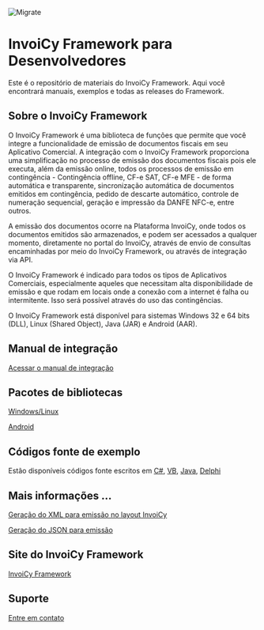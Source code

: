![Migrate](https://migrate.info/wp-content/uploads/2022/01/Marca_mini.png.webp)

# InvoiCy Framework para Desenvolvedores
Este é o repositório de materiais do InvoiCy Framework. Aqui você encontrará manuais, exemplos e todas as releases do Framework.

## Sobre o InvoiCy Framework
O InvoiCy Framework é uma biblioteca de funções que permite que você integre a funcionalidade de emissão de documentos fiscais em seu Aplicativo Comercial. A integração com o InvoiCy Framework proporciona uma simplificação no processo de emissão dos documentos fiscais pois ele executa, além da emissão online, todos os processos de emissão em contingência - Contingência offline, CF-e SAT, CF-e MFE - de forma automática e transparente, sincronização automática de documentos emitidos em contingência, pedido de descarte automático, controle de numeração sequencial, geração e impressão da DANFE NFC-e, entre outros.

A emissão dos documentos ocorre na Plataforma InvoiCy, onde todos os documentos emitidos são armazenados, e podem ser acessados a qualquer momento, diretamente no portal do InvoiCy, através de envio de consultas encaminhadas por meio do InvoiCy Framework, ou através de integração via API.

O InvoiCy Framework é indicado para todos os tipos de Aplicativos Comerciais, especialmente aqueles que necessitam alta disponibilidade de emissão e que rodam em locais onde a conexão com a internet é falha ou intermitente. Isso será possível através do uso das contingências.

O InvoiCy Framework está disponível para sistemas Windows 32 e 64 bits (DLL), Linux (Shared Object), Java (JAR) e Android (AAR).


## Manual de integração
[Acessar o manual de integração](BR/Documentos)


## Pacotes de bibliotecas
[Windows/Linux](BR/Releases/Windows_Linux)

[Android](BR/Releases/Android)


## Códigos fonte de exemplo
Estão disponíveis códigos fonte escritos em [C#](BR/Exemplos), [VB](BR/Exemplos), [Java](BR/Exemplos), [Delphi](BR/Exemplos)


## Mais informações ...

[Geração do XML para emissão no layout InvoiCy](https://desenvolvedores.migrate.info/)

[Geração do JSON para emissão](https://desenvolvedores.migrate.info/)


## Site do InvoiCy Framework

[InvoiCy Framework](https://migrate.info/invoicy-framework-emissao-ultra-rapida/)


## Suporte

[Entre em contato](https://desenvolvedores.migrate.info/)


